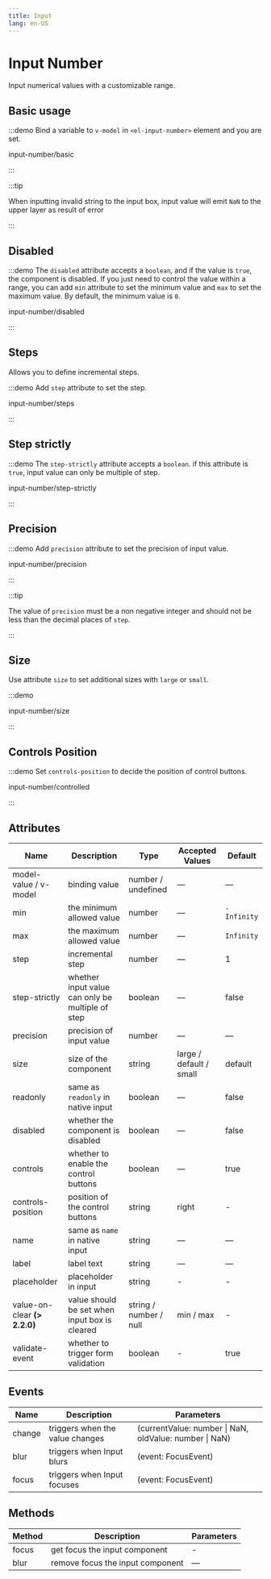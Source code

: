 ```yaml
---
title: Input
lang: en-US
---
```


# Input Number

Input numerical values with a customizable range.

## Basic usage

:::demo Bind a variable to `v-model` in `<el-input-number>` element and you are set.

input-number/basic

:::

:::tip

When inputting invalid string to the input box, input value will emit `NaN` to the upper layer as result of error

:::


## Disabled

:::demo The `disabled` attribute accepts a `boolean`, and if the value is `true`, the component is disabled. If you just need to control the value within a range, you can add `min` attribute to set the minimum value and `max` to set the maximum value. By default, the minimum value is `0`.

input-number/disabled

:::


## Steps

Allows you to define incremental steps.

:::demo Add `step` attribute to set the step.

input-number/steps

:::


## Step strictly

:::demo The `step-strictly` attribute accepts a `boolean`. if this attribute is `true`, input value can only be multiple of step.

input-number/step-strictly

:::

## Precision

:::demo Add `precision` attribute to set the precision of input value.

input-number/precision

:::

:::tip

The value of `precision` must be a non negative integer and should not be less than the decimal places of `step`.

:::

## Size

Use attribute `size` to set additional sizes with `large` or `small`.

:::demo

input-number/size

:::

## Controls Position

:::demo Set `controls-position` to decide the position of control buttons.

input-number/controlled

:::


## Attributes

| Name                          | Description                                      | Type                   | Accepted Values         | Default     |
| ----------------------------- | ------------------------------------------------ | ---------------------- | ----------------------- | ----------- |
| model-value / v-model         | binding value                                    | number / undefined     | —                       | —           |
| min                           | the minimum allowed value                        | number                 | —                       | `-Infinity` |
| max                           | the maximum allowed value                        | number                 | —                       | `Infinity`  |
| step                          | incremental step                                 | number                 | —                       | 1           |
| step-strictly                 | whether input value can only be multiple of step | boolean                | —                       | false       |
| precision                     | precision of input value                         | number                 | —                       | —           |
| size                          | size of the component                            | string                 | large / default / small | default     |
| readonly                      | same as `readonly` in native input               | boolean                | —                       | false       |
| disabled                      | whether the component is disabled                | boolean                | —                       | false       |
| controls                      | whether to enable the control buttons            | boolean                | —                       | true        |
| controls-position             | position of the control buttons                  | string                 | right                   | -           |
| name                          | same as `name` in native input                   | string                 | —                       | —           |
| label                         | label text                                       | string                 | —                       | —           |
| placeholder                   | placeholder in input                             | string                 | -                       | -           |
| value-on-clear **(\> 2.2.0)** | value should be set when input box is cleared    | string / number / null | min / max               | -           |
| validate-event                | whether to trigger form validation               | boolean                | -                       | true        |

## Events

| Name   | Description                     | Parameters                                             |
| ------ | ------------------------------- | ------------------------------------------------------ |
| change | triggers when the value changes | (currentValue: number \| NaN, oldValue: number \| NaN) |
| blur   | triggers when Input blurs       | (event: FocusEvent)                                    |
| focus  | triggers when Input focuses     | (event: FocusEvent)                                    |

## Methods

| Method | Description                      | Parameters |
| ------ | -------------------------------- | ---------- |
| focus  | get focus the input component    | -          |
| blur   | remove focus the input component | —          |
